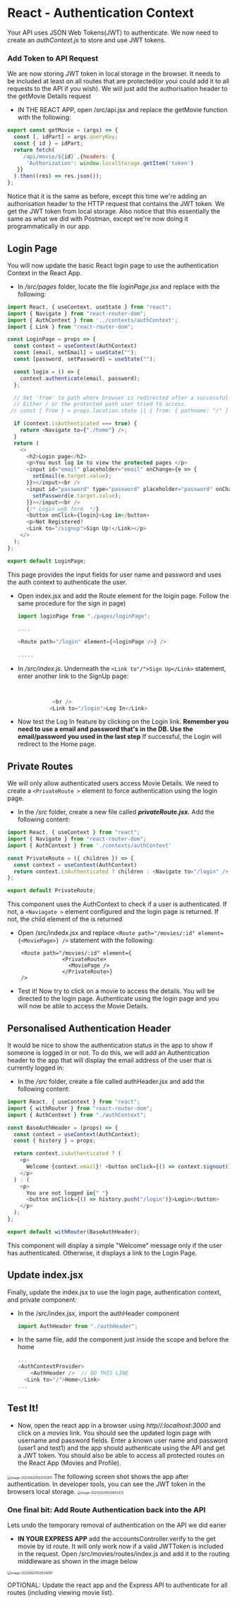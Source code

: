 # React - Authentication Context

Your API uses JSON Web Tokens(JWT) to authenticate. We now need to create an *authContext.js* to store and use JWT tokens.

### Add Token to API Request

We are now storing JWT token in local storage in the browser. It needs to be included at least on all routes that are protected(or youi could add it to all requests to the API if you wish). We will just add the authorisation header to the getMovie Details request

+ IN THE REACT APP, open /src/api.jsx and replace the getMovie function with the following: 

~~~javascript
export const getMovie = (args) => {
  const [, idPart] = args.queryKey;
  const { id } = idPart;
  return fetch(
    `/api/movie/${id}`,{headers: {
      'Authorization': window.localStorage.getItem('token')
   }}
  ).then((res) => res.json());
};
~~~

Notice that it is the same as before, except this time we're adding an authorisation header to the HTTP request that contains the JWT token. We get the JWT token from local storage. 
Also notice that this essentially the same as what we did with Postman, except we're now doing it programmatically in our app.

## Login Page
You will now update the basic React login page to use the authentication Context in the React App.

+ In */src/pages* folder, locate the file *loginPage.jsx* and replace with the following:

~~~javascript
import React, { useContext, useState } from "react";
import { Navigate } from "react-router-dom";
import { AuthContext } from '../contexts/authContext';
import { Link } from "react-router-dom";

const LoginPage = props => {
  const context = useContext(AuthContext)
  const [email, setEmail] = useState("");
  const [password, setPassword] = useState("");

  const login = () => {
    context.authenticate(email, password);
  };

  // Set 'from' to path where browser is redirected after a successful login.
  // Either / or the protected path user tried to access.
 // const { from } = props.location.state || { from: { pathname: "/" } };

  if (context.isAuthenticated === true) {
    return <Navigate to={"./home"} />;
  }
  return (
    <>
      <h2>Login page</h2>
      <p>You must log in to view the protected pages </p>
      <input id="email" placeholder="email" onChange={e => {
        setEmail(e.target.value);
      }}></input><br />
      <input id="password" type="password" placeholder="password" onChange={e => {
        setPassword(e.target.value);
      }}></input><br />
      {/* Login web form  */}
      <button onClick={login}>Log in</button>
      <p>Not Registered?
      <Link to="/signup">Sign Up!</Link></p>
    </>
  );
};

export default LoginPage;
~~~
This page provides the input fields for user name and password and uses the auth context to authenticate the user. 

+ Open index.jsx and add the Route element for the  loigin page. Follow the same procedure for the sign in page)

  ~~~javascript
  import loginPage from "./pages/loginPage";      
   
  ....
  
  <Route path="/login" element={<loginPage />} />
      
  .....
  ~~~

  

+ In */src/index.js*. Underneath the ``<Link to"/">Sign Up</Link>`` statement, enter another link to the SignUp page: 

  ~~~javascript
      
  
             <br />
            <Link to="/login">Log In</Link>
  ~~~


+ Now test the Log In feature by clicking on the Login link. **Remember you need to use a email and password that's in the DB. Use the email/password you used in the last step**
  If successful, the Login will redirect to the Home page. 

## Private Routes

We will only allow authenticated users access Movie Details. We need to create a ``<PrivateRoute >`` element to  force authentication using the login page.

+ In the */src* folder, create a new file called ***privateRoute.jsx.*** Add the following content:

~~~javascript
import React, { useContext } from "react";
import { Navigate } from "react-router-dom";
import { AuthContext } from './contexts/authContext'

const PrivateRoute = ({ children }) => {
  const context = useContext(AuthContext)
  return context.isAuthenticated ? children : <Navigate to="/login" />;
};

export default PrivateRoute;
~~~

This component uses the AuthContext to check if a user is authenticated. If not, a ``<Naviagate >`` element configured and the login page is returned. If not, the child element of the <PrivateRoute>is returned

+ Open /src/indedx.jsx and replace ``<Route path="/movies/:id" element={<MoviePage>} />`` statement with the following:

  ~~~
   <Route path="/movies/:id" element={
                <PrivateRoute>
                  <MoviePage />
                </PrivateRoute>}
   />
  ~~~

+ Test it! Now try to click on a movie to access the details. You will be directed to the login page. Authenticate using the login page and you will now be able to access the Movie Details. 

## Personalised Authentication Header

It would be nice to show the authentication status in the app to show if someone is logged in or not. To do this, we will add an Authentication header to the app that will display the email address of the user that is currently logged in:

+ In the */src* folder, create a file called authHeader.jsx and add the following content:

~~~javascript
import React, { useContext } from "react";
import { withRouter } from "react-router-dom";
import { AuthContext } from "./authContext";

const BaseAuthHeader = (props) => {
  const context = useContext(AuthContext);
  const { history } = props;

  return context.isAuthenticated ? (
    <p>
      Welcome {context.email}! <button onClick={() => context.signout()}>Sign out</button>
    </p>
  ) : (
    <p>
      You are not logged in{" "}
      <button onClick={() => history.push("/login")}>Login</button>
    </p>
  );
};

export default withRouter(BaseAuthHeader);
~~~

This component will display a simple "Welcome" message only if the user has authenticated. Otherwise, it displays a link to the Login Page.

## Update index.jsx

Finally, update the index.jsx to use the login page, authentication context, and private component:

+ In the /src/index.jsx, import the authHeader component

  ~~~javascript
  import AuthHeader from "./authHeader";
  ~~~

+ In the same file, add the component just inside the <AuthContextProvider> scope and before the home <Link>

  ```javascript
  ...
  <AuthContextProvider>
      <AuthHeader />  // DD THIS LINE
  	<Link to="/">Home</Link>
  ...
  ```

  

## Test It!

+ Now, open the react app in a browser using *http//:localhost:3000* and click on a *movies* link. You should see the updated login page with username and password fields. Enter a known user name and password (user1 and test1) and the app should authenticate using the API and get a JWT token. You should also be able to access all protected routes  on the React App (Movies and Profile).  
<img src="./img/image-20230420003742811.png" alt="image-20230420003742811" style="zoom:50%;" />   
The following screen shot shows the app after authentication. In developer tools, you can see the JWT token in the browsers local storage.  
<img src="./img/image-20230420003943472.png" alt="image-20230420003943472" style="zoom:50%;" />

### 

### One final bit: Add Route Authentication back into the API

Lets undo the temporary removal of authentication on the API we did earier

+ **IN YOUR EXPRESS APP** add the accountsController.verify to the get movie by id route. It will only work now if a valid JWTToken is included in the request. Open /src/movies/routes/index.js and add it to the routing middleware as shown in the image below 

 <img src="./img/image-20230420103534091.png" alt="image-20230420103534091" style="zoom:50%;" />

OPTIONAL: Update the react app and the Express API to authenticate for all routes (including viewing movie list). 